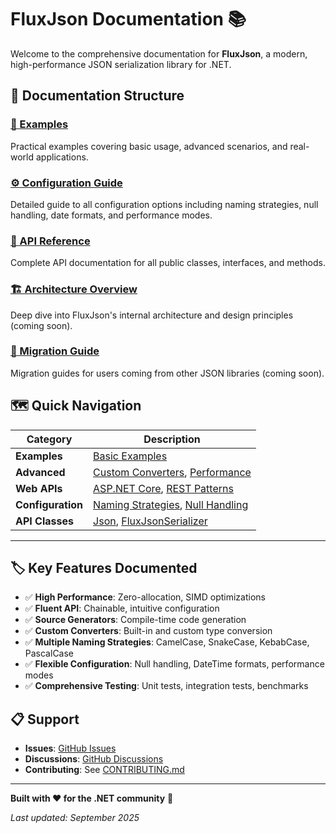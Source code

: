 # FluxJson Documentation 📚

Welcome to the comprehensive documentation for **FluxJson**, a modern, high-performance JSON serialization library for .NET.

## 📖 Documentation Structure

### [🚀 Examples](./guides/examples.md)
Practical examples covering basic usage, advanced scenarios, and real-world applications.

### [⚙️ Configuration Guide](./guides/configuration.md)
Detailed guide to all configuration options including naming strategies, null handling, date formats, and performance modes.

### [🔧 API Reference](./guides/api.md)
Complete API documentation for all public classes, interfaces, and methods.

### [🏗️ Architecture Overview](./architecture.md)
Deep dive into FluxJson's internal architecture and design principles (coming soon).

### [🔄 Migration Guide](./migration.md)
Migration guides for users coming from other JSON libraries (coming soon).

## 🗺️ Quick Navigation

| Category | Description |
|----------|-------------|
| **Examples** | [Basic Examples](./guides/examples.md#basic-examples) |
| **Advanced** | [Custom Converters](./guides/examples.md#custom-converters), [Performance](./guides/examples.md#performance-examples) |
| **Web APIs** | [ASP.NET Core](./guides/examples.md#asp-net-core-controller), [REST Patterns](./guides/examples.md#consistent-api-response-format) |
| **Configuration** | [Naming Strategies](./guides/configuration.md#naming-strategies), [Null Handling](./guides/configuration.md#null-handling) |
| **API Classes** | [Json](./guides/api.md#json-class), [FluxJsonSerializer](./guides/api.md#fluxjsonserializer-class) |
*******

## 🏷️ Key Features Documented

- ✅ **High Performance**: Zero-allocation, SIMD optimizations
- ✅ **Fluent API**: Chainable, intuitive configuration
- ✅ **Source Generators**: Compile-time code generation
- ✅ **Custom Converters**: Built-in and custom type conversion
- ✅ **Multiple Naming Strategies**: CamelCase, SnakeCase, KebabCase, PascalCase
- ✅ **Flexible Configuration**: Null handling, DateTime formats, performance modes
- ✅ **Comprehensive Testing**: Unit tests, integration tests, benchmarks

## 📋 Support

- **Issues**: [GitHub Issues](https://github.com/mkenki/FluxJson/issues)
- **Discussions**: [GitHub Discussions](https://github.com/mkenki/FluxJson/discussions)
- **Contributing**: See [CONTRIBUTING.md](../CONTRIBUTING.md)

---

**Built with ❤️ for the .NET community** 🚀

*Last updated: September 2025*
